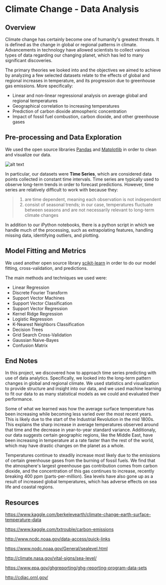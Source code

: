 # Climate Change - Data Analysis 

## Overview

Climate change has certainly become one of humanity's greatest threats.  It is defined as the change in global or regional patterns in climate.  Advancements in technology have allowed scientists to collect various types of data regarding our changing planet, which has led to many significant discoveries.

The primary theories we looked into and the objectives we aimed to achieve by analyzing a few selected datasets relate to the effects of global and regional increases in temperature, and its progression due to greenhouse gas emissions.  More specifically:
* Linear and non-linear regressional analysis on average global and regional temperatures
* Geographical correlation to increasing temperatures
* Prediction of carbon dioxide atmospheric concentration
* Impact of fossil fuel combustion, carbon dioxide, and other greenhouse gases

## Pre-processing and Data Exploration

We used the open source libraries [Pandas](http://pandas.pydata.org) and [Matplotlib](http://matplotlib.org) in order to clean and visualize our data. 

![alt text](https://github.com/brandonmchin/Intro-Data-Science/blob/master/Final-Project-Climate-Change/Images/avg_global.png "Average Global Temperatures")

In particular, our datasets were **Time Series**, which are considered data points collected in constant time intervals.  Time series are typically used to observe long-term trends in order to forecast predictions.  However, time series are relatively difficult to work with because they:
> 1. are time dependent, meaning each observation is not independent
> 2. consist of seasonal trends; in our case, temperatures fluctuate between seasons and are not necessarily relevant to long-term climate changes

In addition to our iPython notebooks, there is a python script in which we handle much of the processing, such as extrapolating features, handling missing data, identifying outliers, and plotting.

## Model Fitting and Metrics

We used another open source library [scikit-learn](http://scikit-learn.org/stable) in order to do our model fitting, cross-validation, and predictions.  

The main methods and techniques we used were:
* Linear Regression 
* Discrete Fourier Transform
* Support Vector Machines
 * Support Vector Classification
 * Support Vector Regression
* Kernel Ridge Regression
* Logistic Regression
* K-Nearest Neighbors Classification
* Decision Trees
* Grid Search Cross-Validation
* Gaussian Naive-Bayes
* Confusion Matrix

## End Notes

In this project, we discovered how to approach time series predicting with use of data analytics.  Specifically, we looked into the long-term pattern changes in global and regional climate.  We used statistics and visualization to provide structure and insight into our data, and we used machine learning to fit our data to as many statistical models as we could and evaluated their performance.  

Some of what we learned was how the average surface temperature has been increasing while becoming less varied over the most recent years.  This is likely due to the start of the Industrial Revolution in the mid 1800s.  This explains the sharp increase in average temperatures observed around that time and the decrease in year-to-year standard variance.  Additionaly, our data suggests certain geographic regions, like the Middle East, have been increasing in temperature at a rate faster than the rest of the world, which may have drastic changes on the planet as a whole.

Temperatures continue to steadily increase most likely due to the emissions of certain greenhouse gases from the burning of fossil fuels.  We find that the atmosphere's largest greenhouse gas contribution comes from carbon dioxide, and the concentration of this gas continues to increase, recently breaking 400 ppm (parts-per-million).  Sea levels have also gone up as a result of increased global temperatures, which has adverse effects on sea life and coastal regions.  

## Resources

https://www.kaggle.com/berkeleyearth/climate-change-earth-surface-temperature-data

https://www.kaggle.com/txtrouble/carbon-emissions

http://www.ncdc.noaa.gov/data-access/quick-links

https://www.nodc.noaa.gov/General/sealevel.html

http://climate.nasa.gov/vital-signs/sea-level/

https://www.epa.gov/ghgreporting/ghg-reporting-program-data-sets

http://cdiac.ornl.gov/
